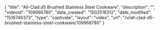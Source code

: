 {
    "title": "All-Clad d5 Brushed Stainless Steel Cookware",
    "description": "",
    "videoid": "109966780",
    "date_created": "1502518312",
    "date_modified": "1516746373",
    "type": "captivate",
    "layout": "video",
    "url": "\/v\/all-clad-d5-brushed-stainless-steel-cookware\/109966780"
}